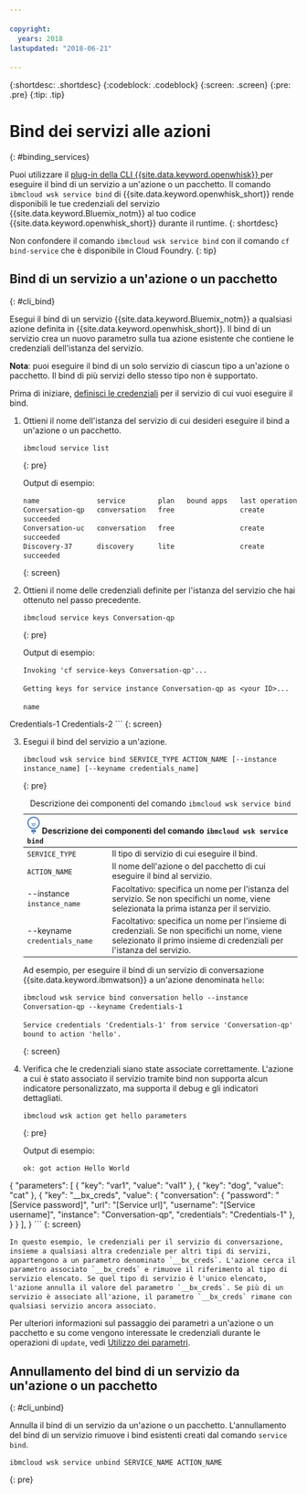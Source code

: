 ```yaml
---

copyright:
  years: 2018
lastupdated: "2018-06-21"

---
```


{:shortdesc: .shortdesc}
{:codeblock: .codeblock}
{:screen: .screen}
{:pre: .pre}
{:tip: .tip}

# Bind dei servizi alle azioni
{: #binding_services}

Puoi utilizzare il [plug-in della CLI {{site.data.keyword.openwhisk}} ](./bluemix_cli.html) per eseguire il bind di un servizio a un'azione o un pacchetto. Il comando `ibmcloud wsk service bind` di {{site.data.keyword.openwhisk_short}} rende disponibili le tue credenziali del servizio {{site.data.keyword.Bluemix_notm}} al tuo codice {{site.data.keyword.openwhisk_short}} durante il runtime.
{: shortdesc}

Non confondere il comando `ibmcloud wsk service bind` con il comando `cf bind-service` che è disponibile in Cloud Foundry.
{: tip}

## Bind di un servizio a un'azione o un pacchetto
{: #cli_bind}

Esegui il bind di un servizio {{site.data.keyword.Bluemix_notm}} a qualsiasi azione definita in {{site.data.keyword.openwhisk_short}}. Il bind di un servizio crea un nuovo parametro sulla tua azione esistente che contiene le credenziali dell'istanza del servizio.

**Nota**: puoi eseguire il bind di un solo servizio di ciascun tipo a un'azione o pacchetto. Il bind di più servizi dello stesso tipo non è supportato.

Prima di iniziare, [definisci le credenziali](/docs/apps/reqnsi.html#accser_external) per il servizio di cui vuoi eseguire il bind.

1. Ottieni il nome dell'istanza del servizio di cui desideri eseguire il bind a un'azione o un pacchetto.
    ```
    ibmcloud service list
    ```
    {: pre}

    Output di esempio:
    ```
    name              service        plan   bound apps   last operation
    Conversation-qp   conversation   free                create succeeded
    Conversation-uc   conversation   free                create succeeded
    Discovery-37      discovery      lite                create succeeded
    ```
    {: screen}

2. Ottieni il nome delle credenziali definite per l'istanza del servizio che hai ottenuto nel passo precedente.
    ```
    ibmcloud service keys Conversation-qp
    ```
    {: pre}

    Output di esempio:
    ```
    Invoking 'cf service-keys Conversation-qp'...

    Getting keys for service instance Conversation-qp as <your ID>...

    name
Credentials-1
Credentials-2
    ```
    {: screen}

3. Esegui il bind del servizio a un'azione.
    ```
    ibmcloud wsk service bind SERVICE_TYPE ACTION_NAME [--instance instance_name] [--keyname credentials_name]
    ```
    {: pre}

    <table>
    <caption>Descrizione dei componenti del comando <code>ibmcloud wsk service bind</code></caption>
    <thead>
    <th colspan=2><img src="images/idea.png" alt="Icona Idea"/> Descrizione dei componenti del comando <code>ibmcloud wsk service bind</code></th>
    </thead>
    <tbody>
    <tr>
    <td><code>SERVICE_TYPE</code></td>
    <td>Il tipo di servizio di cui eseguire il bind.</td>
    </tr>
    <tr>
    <td><code>ACTION_NAME</code></td>
    <td>Il nome dell'azione o del pacchetto di cui eseguire il bind al servizio.</td>
    </tr>
    <tr>
    <td>--instance <code>instance_name</code></td>
    <td>Facoltativo: specifica un nome per l'istanza del servizio. Se non specifichi un nome, viene selezionata la prima istanza per il servizio.</td>
    </tr>
    <tr>
    <td>--keyname <code>credentials_name</code></td>
    <td>Facoltativo: specifica un nome per l'insieme di credenziali. Se non specifichi un nome, viene selezionato il primo insieme di credenziali per l'istanza del servizio.</td>
    </tr>
    </tbody></table>

    Ad esempio, per eseguire il bind di un servizio di conversazione {{site.data.keyword.ibmwatson}} a un'azione denominata `hello`:
    ```
    ibmcloud wsk service bind conversation hello --instance Conversation-qp --keyname Credentials-1

    Service credentials 'Credentials-1' from service 'Conversation-qp' bound to action 'hello'.
    ```
    {: screen}

4. Verifica che le credenziali siano state associate correttamente. L'azione a cui è stato associato il servizio tramite bind non supporta alcun indicatore personalizzato, ma supporta il debug e gli indicatori dettagliati.
    ```
    ibmcloud wsk action get hello parameters
    ```
    {: pre}

    Output di esempio:
    ```
    ok: got action Hello World
{
        "parameters": [
        {
                "key": "var1",
            "value": "val1"
            },
            {
                "key": "dog",
            "value": "cat"
            },
            {
                "key": "__bx_creds",
            "value": {
                    "conversation": {
                        "password": "[Service password]",
                    "url": "[Service url]",
                    "username": "[Service username]",
                    "instance": "Conversation-qp",
                    "credentials": "Credentials-1"
                    },
                }
            }
        ],
    }
    ```
    {: screen}

    In questo esempio, le credenziali per il servizio di conversazione, insieme a qualsiasi altra credenziale per altri tipi di servizi, appartengono a un parametro denominato `__bx_creds`. L'azione cerca il parametro associato `__bx_creds` e rimuove il riferimento al tipo di servizio elencato. Se quel tipo di servizio è l'unico elencato, l'azione annulla il valore del parametro `__bx_creds`. Se più di un servizio è associato all'azione, il parametro `__bx_creds` rimane con qualsiasi servizio ancora associato.

Per ulteriori informazioni sul passaggio dei parametri a un'azione o un pacchetto e su come vengono interessate le credenziali durante le operazioni di `update`, vedi [Utilizzo dei parametri](./parameters.html#pass-params-action).


## Annullamento del bind di un servizio da un'azione o un pacchetto
{: #cli_unbind}

Annulla il bind di un servizio da un'azione o un pacchetto. L'annullamento del bind di un servizio rimuove i bind esistenti creati dal comando `service bind`.

```
ibmcloud wsk service unbind SERVICE_NAME ACTION_NAME
```
{: pre}
